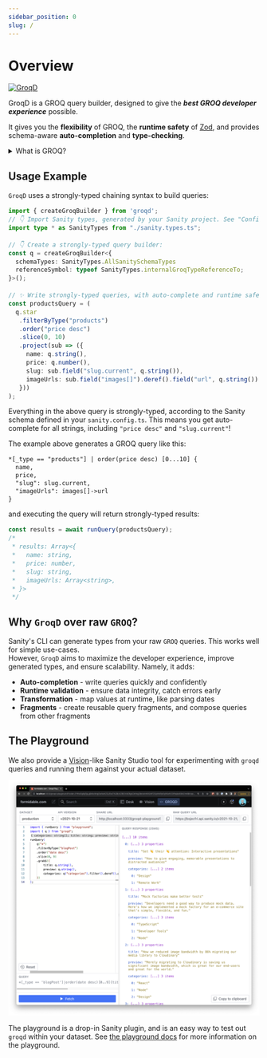 ```yaml
---
sidebar_position: 0
slug: /
---
```



# Overview

[![GroqD](https://oss.nearform.com/api/banner?badge=groqd&bg=c99f46)](https://commerce.nearform.com/open-source/groqd)

GroqD is a GROQ query builder, designed to give the _**best GROQ developer experience**_ possible. 

It gives you the **flexibility** of GROQ, the **runtime safety** of [Zod](https://github.com/colinhacks/zod), and provides schema-aware **auto-completion** and **type-checking**. 

<details>
<summary>What is GROQ?</summary>

[GROQ is Sanity's open-source query language.](https://www.sanity.io/docs/groq)

> "It's a powerful and intuitive language that's easy to learn. With GROQ you can describe exactly what information your application needs, join information from several sets of documents, and stitch together a very specific response with only the exact fields you need."

</details>

## Usage Example
`GroqD` uses a strongly-typed chaining syntax to build queries:

```ts
import { createGroqBuilder } from 'groqd';
// 👇 Import Sanity types, generated by your Sanity project. See "Configuration" docs for more details.
import type * as SanityTypes from "./sanity.types.ts";

// 👇 Create a strongly-typed query builder:
const q = createGroqBuilder<{
  schemaTypes: SanityTypes.AllSanitySchemaTypes
  referenceSymbol: typeof SanityTypes.internalGroqTypeReferenceTo;
}>();

// ✨ Write strongly-typed queries, with auto-complete and runtime safety!
const productsQuery = (
  q.star
   .filterByType("products")
   .order("price desc")
   .slice(0, 10)
   .project(sub => ({
     name: q.string(),
     price: q.number(),
     slug: sub.field("slug.current", q.string()),
     imageUrls: sub.field("images[]").deref().field("url", q.string())
   }))
);
```

Everything in the above query is strongly-typed, according to the Sanity schema defined in your `sanity.config.ts`.  This means you get auto-complete for all strings, including `"price desc"` and `"slug.current"`!

The example above generates a GROQ query like this:

```groq
*[_type == "products"] | order(price desc) [0...10] {
  name,
  price,
  "slug": slug.current,
  "imageUrls": images[]->url
}
```

and executing the query will return strongly-typed results:

```ts
const results = await runQuery(productsQuery);
/*
 * results: Array<{ 
 *   name: string,
 *   price: number,
 *   slug: string,
 *   imageUrls: Array<string>,
 * }>
 */
```


## Why `GroqD` over raw `GROQ`?

Sanity's CLI can generate types from your raw `GROQ` queries. This works well for simple use-cases.  
However, `GroqD` aims to maximize the developer experience, improve generated types, and ensure scalability. Namely, it adds:

- **Auto-completion** - write queries quickly and confidently
- **Runtime validation** - ensure data integrity, catch errors early
- **Transformation** - map values at runtime, like parsing dates
- **Fragments** - create reusable query fragments, and compose queries from other fragments


## The Playground

We also provide a [Vision](https://www.sanity.io/docs/the-vision-plugin)-like Sanity Studio tool for experimenting with `groqd` queries and running them against your actual dataset.

![Screenshot of groqd playground in action](./img/groqd-playground-sample.png)

The playground is a drop-in Sanity plugin, and is an easy way to test out `groqd` within your dataset. See [the playground docs](./groqd-playground.mdx) for more information on the playground.
